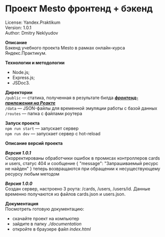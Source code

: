 # Проект Mesto фронтенд + бэкенд

License: Yandex.Praktikum<br>
Version: 1.0.1<br>
Author: Dmitry Neklyudov<br>

**Описание**<br>
Бэкенд учебного проекта Mesto в рамках онлайн-курса Яндекс.Практикум. 

**Технологии и методологии**<br>
- Node.js;
- Express.js;
- JSDoc3.

**Директории**<br>
`/public` — статика, полученная в результате билда <a href="https://dnwd843.github.io/mesto-react/">***фронтенд-приложения на Реакте***</a><br>
`/data` — JSON-файлы для временной эмуляции работы с базой данных<br>
`/routes` — папка с файлами роутера<br>  

**Запуск проекта**<br>
`npm run start` — запускает сервер   
`npm run dev` — запускает сервер с hot-reload
 
**Описание версий проекта**<br>

***Версия 1.0.1***<br>
Скорректированы обработчики ошибок в промисах контроллеров cards  и users, статус 404 и сообщение { "message": "Запрашиваемый ресурс не найден" } теперь возвращаются при обращении к несуществующему ресурсу любым методом

***Версия 1.0.0***<br>
Создан сервер, настроено 3 роута: /cards, /users, /users/id. Данные временно получаются из файлов cards.json и users.json.

**Документация**<br>
Посмотреть готовую документацию:<br>
 - скачайте проект на компьютер<br>
 - зайдите в папку *./documentation*<br>
 - откройте в браузере файл *index.html*<br>
